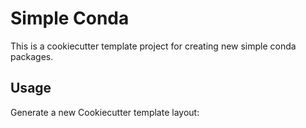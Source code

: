 Simple Conda
============

This is a cookiecutter template project for creating new simple conda packages.

Usage
-----
Generate a new Cookiecutter template layout:
